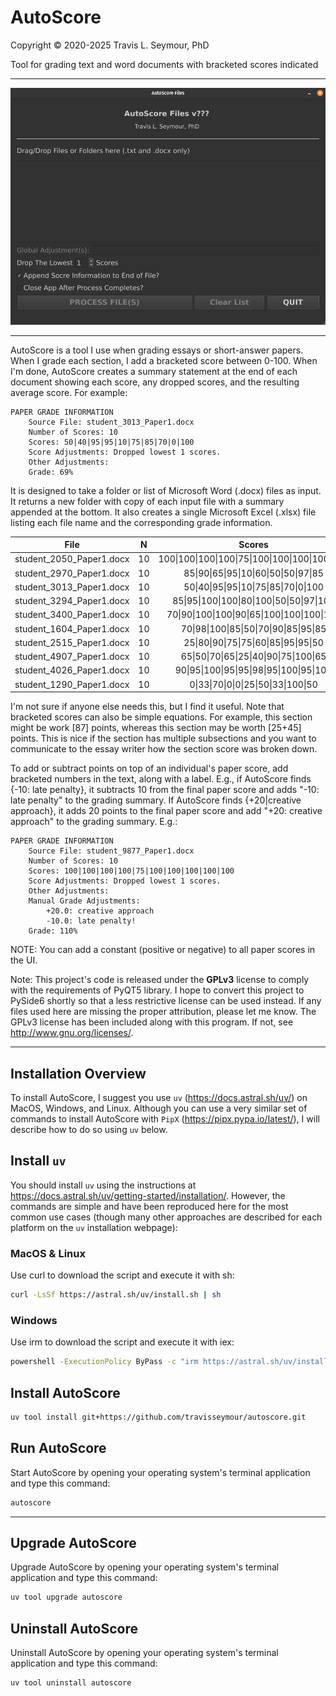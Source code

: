 # AutoScore

Copyright © 2020-2025 Travis L. Seymour, PhD


Tool for grading text and word documents with bracketed scores indicated

---

![Snapshot of AutoScore Interface](autoscore/resources/images/screenshot.png)

---

AutoScore is a tool I use when grading essays or short-answer papers. When I grade each section, I add a bracketed score between 0-100. When I'm done, AutoScore creates a summary statement at the end of each document showing each score, any dropped scores, and the resulting average score. For example:

```
PAPER GRADE INFORMATION
    Source File: student_3013_Paper1.docx
    Number of Scores: 10
    Scores: 50|40|95|95|10|75|85|70|0|100
    Score Adjustments: Dropped lowest 1 scores.
    Other Adjustments:         
    Grade: 69%
```

It is designed to take a folder or list of Microsoft Word (.docx) files as input. It returns a new folder with copy of each input file with a summary appended at the bottom. It also creates a single Microsoft Excel (.xlsx) file listing each file name and the corresponding grade information.

| File | N | Scores | Mean | MeanAdj | Dropped |
|:---:|:---:|:---:|:---:|:---:|:---:|
| student_2050_Paper1.docx | 10 | 100\|100\|100\|100\|75\|100\|100\|100\|100\|100 | 98 | 100 | 1 |
| student_2970_Paper1.docx | 10 | 85\|90\|65\|95\|10\|60\|50\|50\|97\|85 | 69 | 75 | 1 |
| student_3013_Paper1.docx | 10 | 50\|40\|95\|95\|10\|75\|85\|70\|0\|100 | 62 | 69 | 1 |
| student_3294_Paper1.docx | 10 | 85\|95\|100\|100\|80\|100\|50\|50\|97\|100 | 86 | 90 | 1 |
| student_3400_Paper1.docx | 10 | 70\|90\|100\|100\|90\|65\|100\|100\|100\|100 | 92 | 94 | 1 |
| student_1604_Paper1.docx | 10 | 70\|98\|100\|85\|50\|70\|90\|85\|95\|85 | 83 | 86 | 1 |
| student_2515_Paper1.docx | 10 | 25\|80\|90\|75\|75\|60\|85\|95\|95\|50 | 73 | 78 | 1 |
| student_4907_Paper1.docx | 10 | 65\|50\|70\|65\|25\|40\|90\|75\|100\|65 | 64 | 69 | 1 |
| student_4026_Paper1.docx | 10 | 90\|95\|100\|95\|95\|98\|95\|100\|95\|100 | 96 | 97 | 1 |
| student_1290_Paper1.docx | 10 | 0\|33\|70\|0\|0\|25\|50\|33\|100\|50 | 36 | 40 | 1 |

I'm not sure if anyone else needs this, but I find it useful. Note that bracketed scores can also be simple equations. For example, this section might be work [87] points, whereas this section may be worth [25+45] points. This is nice if the section has multiple subsections and you want to communicate to the essay writer how the section score was broken down.

To add or subtract points on top of an individual's paper score, add bracketed numbers in the text, along with a label. E.g., if AutoScore finds {-10: late penalty}, it subtracts 10 from the final paper score and adds "-10: late penalty" to the grading summary. If AutoScore finds {+20|creative approach}, it adds 20 points to the final paper score and add "+20: creative approach" to the grading summary. E.g.:

```
PAPER GRADE INFORMATION
    Source File: student_9877_Paper1.docx
    Number of Scores: 10
    Scores: 100|100|100|100|75|100|100|100|100|100
    Score Adjustments: Dropped lowest 1 scores.
    Other Adjustments:        
    Manual Grade Adjustments:
        +20.0: creative approach
        -10.0: late penalty!
    Grade: 110%
```

NOTE: You can add a constant (positive or negative) to all paper scores in the UI.

Note: This project's code is released under the **GPLv3** license to comply with the requirements of PyQT5 library. I hope to convert this project to PySide6 shortly so that a less restrictive license can be used instead. If any files used here are missing the proper attribution, please let me know.
 The GPLv3 license has been included along with this program. If not, see <http://www.gnu.org/licenses/>.

---

## Installation Overview

To install AutoScore, I suggest you use `uv` (https://docs.astral.sh/uv/) on MacOS, Windows, and Linux. Although you can use a very similar set of commands to install AutoScore with `PipX` (https://pipx.pypa.io/latest/), I will describe how to do so using `uv` below.

## Install `uv`

You should install `uv` using the instructions at https://docs.astral.sh/uv/getting-started/installation/. However, the commands are simple and have been reproduced here for the most common use cases (though many other approaches are described for each platform on the `uv` installation webpage):

### MacOS & Linux

Use curl to download the script and execute it with sh:

```bash
curl -LsSf https://astral.sh/uv/install.sh | sh
```

### Windows

Use irm to download the script and execute it with iex:

```bash
powershell -ExecutionPolicy ByPass -c "irm https://astral.sh/uv/install.ps1 | iex"
```

## Install AutoScore

```bash
uv tool install git+https://github.com/travisseymour/autoscore.git
```


## Run AutoScore

Start AutoScore by opening your operating system's terminal application and type this command:

```bash
autoscore
```

---

## Upgrade AutoScore

Upgrade AutoScore by opening your operating system's terminal application and type this command:

```bash
uv tool upgrade autoscore
```

## Uninstall AutoScore

Uninstall AutoScore by opening your operating system's terminal application and type this command:

```bash
uv tool uninstall autoscore
```
